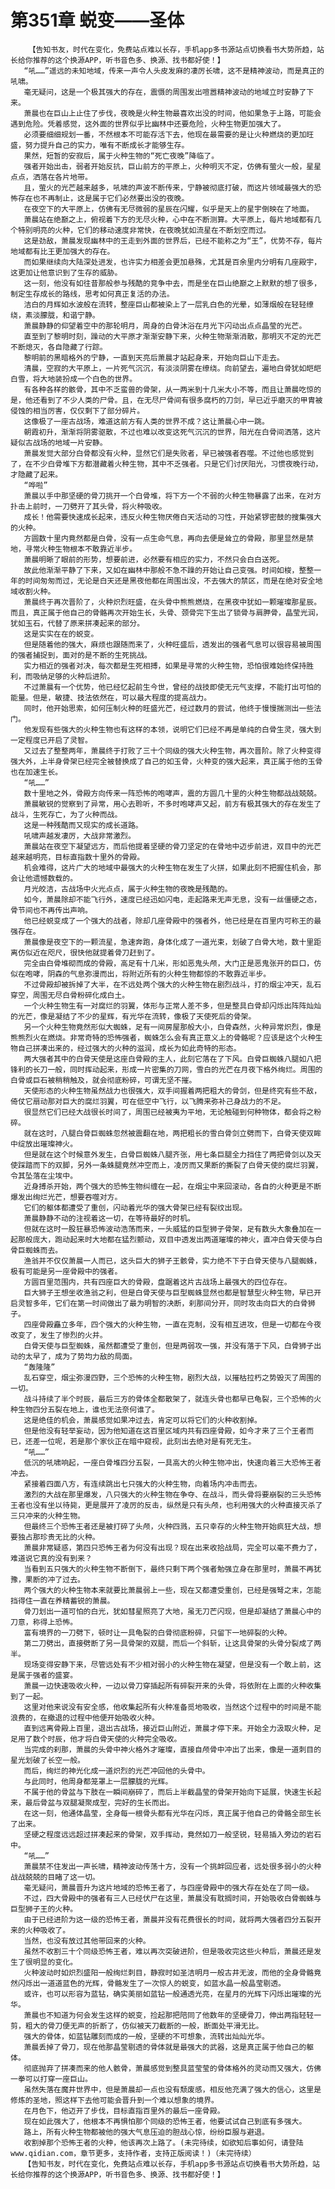 # 第351章 蜕变——圣体
        【告知书友，时代在变化，免费站点难以长存，手机app多书源站点切换看书大势所趋，站长给你推荐的这个换源APP，听书音色多、换源、找书都好使！】
       “吼……”遥远的未知地域，传来一声令人头皮发麻的凄厉长啸，这不是精神波动，而是真正的吼啸。
       毫无疑问，这是一个极其强大的存在，震慑的周围发出喧嚣精神波动的地域立时安静了下来。
       萧晨也在巨山上止住了步伐，夜晚是火种生物最喜欢出没的时间，他如果急于上路，可能会遇到危险。凭着感觉，这外面的世界似乎比幽林中还要危险，火种生物更加强大了。
       必须要细细规划一番，不然根本不可能存活下去，他现在最需要的是让火种燃烧的更加旺盛，努力提升自己的实力，唯有不断成长才能够生存。
       果然，短暂的安寂后，属于火种生物的“死亡夜晚”降临了。
       强者开始出击，弱者开始反抗，巨山前方的平原上，火种明灭不定，仿佛有萤火一般，星星点点，洒落在各片地带。
       且，萤火的光芒越来越多，吼啸的声波不断传来，宁静被彻底打破，而这片领域最强大的恐怖存在也不再制止，这是属于它们必然要出没的夜晚。
       在夜空下的大平原上，仿佛有无尽微弱的星辰在闪耀，似乎是天上的星宇倒映在了地面。
       萧晨站在绝巅之上，俯视着下方的无尽火种，心中在不断测算。大平原上，每片地域都有几个特别明亮的火种，它们的移动速度非常快，在夜晚犹如流星在不断划空而过。
       这是劲敌，萧晨发现幽林中的王走到外面的世界后，已经不能称之为“王”，优势不存，每片地域都有比王更加强大的存在。
       而如果继续向大陆深处进发，也许实力相差会更加悬殊，尤其是百余里内分明有几座殿宇，这更加让他意识到了生存的威胁。
       这一刻，他没有如往昔那般参与残酷的竞争中去，而是坐在巨山绝巅之上默默的想了很多，制定生存成长的路线，思考如何真正复活的办法。
       洁白的月辉如水波般在流转，整座巨山都被染上了一层乳白色的光晕，如薄烟般在轻轻缭绕，素淡朦胧，和谐宁静。
       萧晨静静的仰望着空中的那轮明月，周身的白骨沐浴在月光下闪动出点点晶莹的光芒。
       直至到了黎明时刻，躁动的大平原才渐渐安静下来，火种生物渐渐消散，那明灭不定的光芒不断熄灭，各自隐藏了行踪。
       黎明前的黑暗格外的宁静，一直到天亮后萧晨才站起身来，开始向巨山下走去。
       清晨，空寂的大平原上，一片死气沉沉，有淡淡阴雾在缭绕。向前望去，遍地白骨犹如皑皑白雪，将大地装扮成一个白色的世界。
       有各种各样的骸骨，其中不乏蛮兽的骨架，从一两米到十几米大小不等，而且让萧晨吃惊的是，他还看到了不少人类的尸骨。且，在无尽尸骨间有很多腐朽的刀剑，早已近乎磨灭的甲胄被侵蚀的相当厉害，仅仅剩下了部分碎片。
       这像极了一座古战场，难道这前方有人类的世界不成？这让萧晨心中一跳。
       朝霞初升，渐渐将阴雾驱散，不过也难以改变这死气沉沉的世界，阳光在白骨间洒落，这片疑似古战场的地域一片安静。
       萧晨发觉大部分白骨都没有火种，显然它们是失败者，早已被强者吞噬。不过他也感觉到了，在不少白骨堆下方都潜藏着火种生物，其中不乏强者。只是它们讨厌阳光，习惯夜晚行动，才隐藏了起来。
       “哗啦”
       萧晨以手中那坚硬的骨刀挑开一个白骨堆，将下方一个不弱的火种生物暴露了出来，在对方扑击上前时，一刀劈开了其头骨，将火种吸收。
       成长！他需要快速成长起来，违反火种生物厌倦白天活动的习性，开始紧锣密鼓的搜集强大的火种。
       方圆数十里内竟然都是白骨，没有一点生命气息，再向去便是耸立的骨殿，那里显然是禁地，寻常火种生物根本不敢靠近半步。
       萧晨明晰了眼前的形势，想要前进，必然要有相应的实力，不然只会白白送死。
       故此他渐渐平静了下来，又如在幽林中那般不急不躁的开始让自己变强。时间如梭，整整一年的时间匆匆而过，无论是白天还是黑夜他都在周围出没，不去强大的禁区，而是在绝对安全地域收割火种。
       萧晨终于再次晋阶了，火种炽烈旺盛，在头骨中熊熊燃烧，在黑夜中犹如一颗璀璨那星辰。而且，真正属于他自己的骨骼再次开始生长，头骨、颈骨完下生出了锁骨与肩胛骨，晶莹光润，犹如玉石，代替了原来拼凑起来的部分。
       这是实实在在的蜕变。
       但是随着他的强大，麻烦也跟随而来了，火种旺盛后，透发出的强者气息可以很容易被周围的强者捕捉到，面对的是不断的生死挑战。
       实力相近的强者对决，每次都是生死相搏，如果是寻常的火种生物，恐怕很难始终保持胜利，而吸纳足够的火种后进阶。
       不过萧晨有一个优势，他已经忆起前生今世，曾经的战技即使无元气支撑，不能打出可怕的能量。但是，敏捷、技法依然在，可以最大程度的提高战力。
       同时，他开始思索，如何压制火种的旺盛光芒，经过数月的尝试，他终于慢慢揣测出一些法门。
       他发现有些强大的火种生物也有这样的本领，说明它们已经不再是单纯的白骨生灵，强大到一定程度已开启了灵智。
       又过去了整整两年，萧晨终于打败了三十个同级的强大火种生物，再次晋阶。除了火种变得强大外，上半身骨架已经完全被替换成了自己的如玉骨，火种变的强大起来，真正属于他的玉骨也在加速生长。
       “吼……”
       数十里地之外，骨殿方向传来一阵恐怖的咆哮声，震的方圆几十里的火种生物都战战兢兢。
       萧晨敏锐的觉察到了异常，用心去聆听，不多时咆哮声又起，前方有极其强大的存在发生了战斗，生死存亡，为了火种而战。
       这是一种残酷而又现实的成长道路。
       吼啸声越发凄厉，大战非常激烈。
       萧晨站在夜空下凝望远方，而后他提着坚硬的骨刀坚定的在骨地中迈步前进，双目中的光芒越来越明亮，目标直指数十里外的骨殿。
       机会难得，这片广大的地域中最强大的火种生物在发生了火拼，如果此刻不把握住机会，那会让他遗憾数载的。
       月光皎洁，古战场中火光点点，属于火种生物的夜晚是残酷的。
       如今，萧晨除却不能飞行外，速度已经迅如闪电，走起路来无声无息，没有一丝僵硬之态，骨节间也不再传出声响。
       他已经蜕变成了一个强大的战者，除却几座骨殿中的强者外，他已经是在百里内可称王的最强存在。
       萧晨像是夜空下的一颗流星，急速奔跑，身体化成了一道光束，划破了白骨大地，数十里距离仿似近在咫尺，很快他就提着骨刀赶到了。
       完全由白骨堆砌而成的骨殿，高足有十几米，形如恶鬼头颅，大门正是恶鬼张开的巨口，仿似在咆哮，阴森的气息弥漫而出，将附近所有的火种生物都惊的不敢靠近半步。
       不过骨殿却被拆掉了大半，在不远处两个强大的火种生物在剧烈战斗，打的烟尘冲天，乱石穿空，周围无尽白骨粉碎化成白土。
       一个火种生物生有一对腐烂的羽翼，体形与正常人差不多，但是整具白骨却闪烁出阵阵灿灿的光芒，像是凝结了不少的星辉，有光华在流转，像极了天使死后的骨架。
       另一个火种生物竟然形似大蜘蛛，足有一间房屋那般大小，白骨森然，火种异常炽烈，像是熊熊烈火在燃烧。非常奇特的恐怖强者，蜘蛛怎么会有真正意义上的骨骼呢？应该是这个火种生物自己拼凑出来的，经过强大的火种的滋润，成长为如此奇特的形态。
       两大强者其中的白骨天使是这座白骨殿的主人，此刻它落在了下风。白骨巨蜘蛛八腿如八把锋利的长刀一般，同时挥动起来，形成一片密集的刀网，雪白的光芒在月夜下格外绚烂。周围的白骨或巨石被稍稍触及，就会彻底粉碎，可谓无坚不摧。
       天使形态的火种生物虽然战力也很强大，双手间握着两把粗大的骨剑，但是终究有些不敌，倚仗它扇动那对巨大的腐烂羽翼，可在低空中飞行，以飞腾来弥补己身战力的不足。
       很显然它们已经大战很长时间了，周围已经被夷为平地，无论触碰到何种物体，都会将之粉碎。
       就在这时，八腿白骨巨蜘蛛忽然被震翻在地，两把粗长的雪白骨剑立劈而下，白骨天使双眸中绽放出璀璨神火。
       但是就在这个时候意外发生，白骨巨蜘蛛八腿齐张，用七条巨腿全力挡住了两把骨剑以及天使踩踏而下的双脚，另外一条蛛腿竟然冲空而上，凌厉而又果断的撕裂了白骨天使的腐烂羽翼，令其坠落在尘埃中。
       近身搏杀开始，两个强大的恐怖生物纠缠在一起，在烟尘中来回滚动，各自的火种更是不断爆发出绚烂光芒，想要吞噬对方。
       它们的躯体都遭受了重创，闪动着光华的强大骨架已经有裂纹出现。
       萧晨静静不动的注视着这一切，在等待最好的时机。
       但就在这时一股狂暴恐怖波动浩荡而来，一头威猛的巨型狮子骨架，足有数头大象叠加在一起那般庞大，跑动起来时大地都在猛烈颤动，双目中透发出两道璀璨的神火，直冲白骨天使与白骨巨蜘蛛而去。
       渔翁并不仅仅萧晨一人而已，这头巨大的狮子王骸骨，实力绝不下于白骨天使与八腿蜘蛛，极有可能是另一座骨殿中的强者。
       方圆百里范围内，共有四座巨大的骨殿，盘踞着这片古战场上最强大的四位存在。
       巨大狮子王想坐收渔翁之利，但是白骨天使与巨型蜘蛛显然也都是智慧型火种生物，早已开启灵智多年，它们在第一时间做出了最为明智的决断，刹那间分开，同时攻击向巨大的白骨狮子。
       四座骨殿矗立多年，四个强大的火种生物，一直在克制，没有相互进攻，但是一切都在今夜改变了，发生了惨烈的火并。
       白骨天使与巨型蜘蛛，虽然都遭受了重创，但是两弱攻一强，并没有落于下风，白骨狮子出动的太早了，成为了势均力敌的局面。
       “轰隆隆”
       乱石穿空，烟尘弥漫四野，三个恐怖的火种生物，剧烈大战，以摧枯拉朽之势毁灭了周围的一切。
       战斗持续了半个时辰，最后三方的骨体全都散架了，就连头骨也都早已龟裂，三个恐怖的火种生物四分五裂在地上，谁也无法奈何谁了。
       这是绝佳的机会，萧晨感觉如果冲过去，肯定可以将它们的火种收割掉。
       但是他没有轻举妄动，因为他知道在这百里区域内共有四座骨殿，如今才来了三个王者而已，还差一位呢，若是那个家伙正在暗中窥视，此刻出去绝对是有死无生。
       “吼……”
       低沉的吼啸响起，一座白骨堆四分五裂，一具高大的火种生物冲出，快速向着三大恐怖王者冲去。
       紧接着四面八方，有连续跳出七只强大的火种生物，向着场内冲击而去。
       激烈的大战在那里爆发，八只强大的火种生物在争夺、在战斗，而头骨将要崩裂的三头恐怖王者也没有坐以待毙，更是展开了凌厉的反击，纵然是只有头颅，也利用强大的火种直接灭杀了三只冲来的火种生物。
       但最终三个恐怖王者还是被打碎了头颅，火种四溅，五只幸存的火种生物开始疯狂大战，想要独占那珍贵无比的火种。
       萧晨非常疑惑，第四只恐怖王者为何没有出现？现在出来收拾战局，完全可以毫不费力了，难道说它真的没有到来？
       当看到五只强大的火种生物不断倒下，最终只剩下两个强者勉强立身在那里时，萧晨不再犹豫，果断的冲了过去。
       两个强大的火种生物本来就要比萧晨弱上一些，现在又都遭受重创，已经是强弩之末，怎能挡得住一直在养精蓄锐的萧晨。
       骨刀划出一道可怕的白光，犹如彗星照亮了大地，虽无刀芒闪现，但是却凝结了萧晨心中的刀意，称得上恐怖。
       富有境界的一刀劈下，顿时让一具龟裂的白骨彻底粉碎，只留下一地碎裂的火种。
       第二刀劈出，直接劈断了另一具骨架的双腿，而后一个斜斩，让这具骨架的头骨分裂成了两半。
       现场变得安静下来，尽管远处有不少相对弱小的火种生物在凝望，但是没有一个敢上前，这是属于强者的盛宴。
       萧晨一边快速吸收火种，一边以骨刀穿插起所有碎裂开来的头骨，将依附在上面的火种收集到了一起。
       这里对他来说没有安全感，他收集起所有火种准备觅地吸收，当然这个过程中的时间是不能浪费的，在撤退的过程中他便开始吸收火种。
       直到远离骨殿上百里，退出古战场，接近巨山附近，萧晨才停下来。开始全力汲取火种，足足用了数个时辰，他才将白骨天使的火种完全吸收。
       当完成的刹那，萧晨的头骨中神火格外才璀璨，直接自颅骨中冲出了出来，像是一道刺目的星光划破了长空一般。
       而后，绚烂的神光化成一道炽烈的光芒冲回他的头骨中。
       与此同时，他周身都笼罩上一层朦胧的光辉。
       不属于他的骨盆与下肢在一瞬间崩碎了，而后上半截晶莹的骨架开始向下延展，快速生长起来，最后骨盆与双腿凝聚成型，完好的生长而出。
       在这一刻，他通体晶莹，全身每一根骨头都有光华在闪烁，真正属于他自己的骨骼全部生长了出来。
       坚硬之程度远远超过拼凑起来的骨架，双手挥动，竟然如刀一般坚锐，轻易插入旁边的岩石中。
       “吼……”
       萧晨禁不住发出一声长啸，精神波动传荡十方，没有一个挑衅回应者，远处很多弱小的火种战战兢兢的目睹了这一切。
       毫无疑问，萧晨晋升为这片地域的恐怖王者了，与四座骨殿中的强大存在处在了同一级。
       不过，四大骨殿中的强者有三人已经伏尸在这里，萧晨没有耽搁时间，开始吸收白骨蜘蛛与巨型狮子王的火种。
       由于已经进阶为这一级的恐怖王者，萧晨并没有花费很长的时间，就将两大强者四分五裂开来的火种吸收了。
       当然，也没有放过其他带回来的火种。
       虽然不收割三十个同级恐怖王者，难以再次突破进阶，但是吸收完这些火种后，萧晨还是发生了很明显的变化。
       火种波动时如炽烈盛阳一般绚烂刺目，静寂时如圣洁明月一般古井无波，而他的全身骨骼竟然闪烁出一道道蓝色的光辉，骨骼发生了一次惊人的蜕变，如蓝水晶一般晶莹剔透。
       或许，也可以形容为蓝钻，确实美丽如蓝钻一般通透光亮，在星月的光辉下闪烁出璀璨的光华。
       萧晨也不知道为何会发生这样的蜕变，捡起那把陪同了他数年的坚硬骨刀，伸出两指轻轻一剪，粗大的骨刀便无声的折断了，仿似被天刀截断的一般，断面处平滑无比。
       强大的骨体，如蓝钻雕刻而成的一般，坚硬的不可想象，流转出灿灿光华。
       萧晨丢掉了骨刀，现在他那晶莹剔透的骨体就是最强大的武器，这是真正属于他自己的躯体。
       彻底抛弃了拼凑而来的他人骸骨，萧晨感觉到整具蓝莹莹的骨体格外的灵动而又强大，仿佛一拳可以打穿一座巨山。
       虽然失落在魔井世界中，但是萧晨却一点也没有颓废感，相反他充满了强大的信心，这里是修炼的圣地，照这样下去他可能会晋升到一个难以想象的境界。
       在月色下，他迈开了步伐，目标直指百里外的最后一座骨殿。
       现在如此强大了，他根本不再惧怕那个同级的恐怖王者，他要试试自己到底有多强大。
       路上，所有火种生物都被他的强大气息压迫的胆战心惊，纷纷臣服与避退。
       收割掉那个恐怖王者的火种，他该再次上路了。(未完待续，如欲知后事如何，请登陆www.qidian.com，章节更多，支持作者，支持正版阅读！)（未完待续）
       【告知书友，时代在变化，免费站点难以长存，手机app多书源站点切换看书大势所趋，站长给你推荐的这个换源APP，听书音色多、换源、找书都好使！】